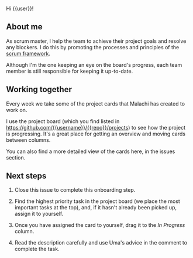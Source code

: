 Hi {{user}}!

## About me

As scrum master, I help the team to achieve their project goals and resolve any blockers. I do this by promoting the processes and principles of the [scrum framework](https://www.scrum.org/resources/what-is-scrum).

Although I'm the one keeping an eye on the board's progress, each team member is still responsible for keeping it up-to-date.

## Working together

Every week we take some of the project cards that Malachi has created to work on.

I use the project board (which you find listed in https://github.com/{{username}}/{{repo}}/projects) to see how the project is progressing. It's a great place for getting an overview and moving cards between columns.

You can also find a more detailed view of the cards here, in the issues section.

## Next steps

1. Close this issue to complete this onboarding step.

2. Find the highest priority task in the project board (we place the most important tasks at the top), and, if it hasn't already been picked up, assign it to yourself.

3. Once you have assigned the card to yourself, drag it to the _In Progress_ column.

4. Read the description carefully and use Uma's advice in the comment to complete the task.

